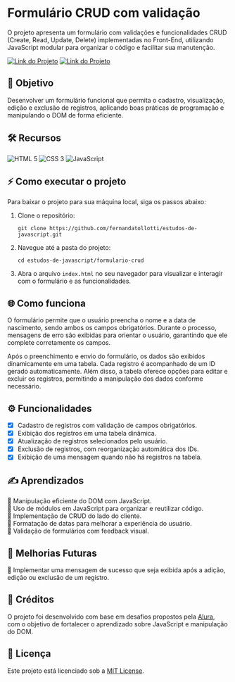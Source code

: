 # Formulário CRUD com validação

O projeto apresenta um formulário com validações e funcionalidades CRUD (Create, Read, Update, Delete) implementadas no Front-End, utilizando JavaScript modular para organizar o código e facilitar sua manutenção.

[![Link do Projeto](https://img.shields.io/badge/▶-000?style=for-the-badge&logo=movie&logoColor=E94D5F)](https://birthday-form.netlify.app/)
[![Link do Projeto](https://img.shields.io/badge/Acesse%20o%20Projeto-E94D5F?style=for-the-badge)](https://birthday-form.netlify.app/)

## 🎯 Objetivo

Desenvolver um formulário funcional que permita o cadastro, visualização, edição e exclusão de registros, aplicando boas práticas de programação e manipulando o DOM de forma eficiente.

## 🛠️ Recursos

![HTML 5](https://img.shields.io/badge/HTML5-333333?style=for-the-badge&logo=html5)
![CSS 3](https://img.shields.io/badge/CSS3-333333?style=for-the-badge&logo=css3&logoColor=1572B6)
![JavaScript](https://img.shields.io/badge/JavaScript-333333?style=for-the-badge&logo=javascript)

## ⚡ Como executar o projeto

Para baixar o projeto para sua máquina local, siga os passos abaixo:  
1. Clone o repositório:  
   ```
   git clone https://github.com/fernandatollotti/estudos-de-javascript.git
2. Navegue até a pasta do projeto:
   ```
   cd estudos-de-javascript/formulario-crud
3. Abra o arquivo `index.html` no seu navegador para visualizar e interagir com o formulário e as funcionalidades.

## 🌐 Como funciona
O formulário permite que o usuário preencha o nome e a data de nascimento, sendo ambos os campos obrigatórios. Durante o processo, mensagens de erro são exibidas para orientar o usuário, garantindo que ele complete corretamente os campos.

Após o preenchimento e envio do formulário, os dados são exibidos dinamicamente em uma tabela. Cada registro é acompanhado de um ID gerado automaticamente. Além disso, a tabela oferece opções para editar e excluir os registros, permitindo a manipulação dos dados conforme necessário.

## ⚙️ Funcionalidades
- [x]  Cadastro de registros com validação de campos obrigatórios.
- [x]   Exibição dos registros em uma tabela dinâmica.
- [x]   Atualização de registros selecionados pelo usuário.
- [x]   Exclusão de registros, com reorganização automática dos IDs.
- [x]   Exibição de uma mensagem quando não há registros na tabela.

## ✍️ Aprendizados
🔹 Manipulação eficiente do DOM com JavaScript.  
🔹 Uso de módulos em JavaScript para organizar e reutilizar código.  
🔹 Implementação de CRUD do lado do cliente.  
🔹 Formatação de datas para melhorar a experiência do usuário.  
🔹 Validação de formulários com feedback visual.

## 🚧 Melhorias Futuras
🔸 Implementar uma mensagem de sucesso que seja exibida após a adição, edição ou exclusão de um registro.

## 🌟 Créditos
O projeto foi desenvolvido com base em desafios propostos pela [Alura](https://alura-7dayscode.vercel.app/javascript-dom.html), com o objetivo de fortalecer o aprendizado sobre JavaScript e manipulação do DOM.

## 📜 Licença
Este projeto está licenciado sob a [MIT License](https://github.com/fernandatollotti/estudos-de-javascript/tree/main?tab=MIT-1-ov-file).

